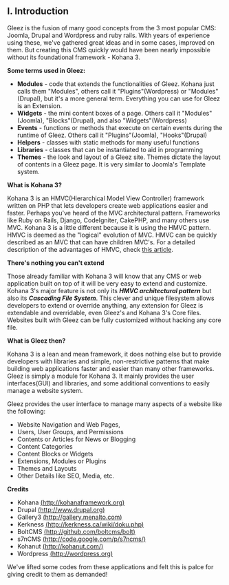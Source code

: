 I. Introduction
---------------

Gleez is the fusion of many good concepts from the 3 most popular CMS: Joomla, Drupal and Wordpress and ruby rails. 
With years of experience using these, we've gathered great ideas and in some cases, improved on them.
But creating this CMS quickly would have been nearly impossible without its foundational framework - Kohana 3.

**Some terms used in Gleez:**

* **Modules** - code that extends the functionalities of Gleez. Kohana just calls them "Modules", others call it "Plugins"(Wordpress) or "Modules"(Drupal), but it's a more general term. Everything you can use for Gleez is an Extension.
* **Widgets** - the mini content boxes of a page. Others call it "Modules"(Joomla), "Blocks"(Drupal), and also "Widgets"(Wordpress)
* **Events** - functions or methods that execute on certain events during the runtime of Gleez. Others call it "Plugins"(Joomla), "Hooks"(Drupal)
* **Helpers** - classes with static methods for many useful functions
* **Libraries** - classes that can be instantiated to aid in programming
* **Themes** - the look and layout of a Gleez site. Themes dictate the layout of contents in a Gleez page. It is very similar to Joomla's Template system.

**What is Kohana 3?**

Kohana 3 is an HMVC(Hierarchical Model View Controller) framework written on PHP that lets developers create web applications easier and faster. Perhaps you've heard of the MVC architectural pattern. 
Frameworks like Ruby on Rails, Django, CodeIgniter, CakePHP, and many others use MVC. Kohana 3 is a little different because it is using the HMVC pattern. 
HMVC is deemed as the "logical" evolution of MVC. HMVC can be quickly described as an MVC that can have children MVC's. For a detailed description of the advantages of HMVC,
check [this article](http://techportal.ibuildings.com/2010/02/22/scaling-web-applications-with-hmvc).

**There's nothing you can't extend**

Those already familiar with Kohana 3 will know that any CMS or web application built on top of it will be very easy to extend and customize. Kohana 3's major feature is not only its ***HMVC architectural pattern*** but also its ***Cascading File System***. 
This clever and unique filesystem allows developers to extend or override anything, any extension for Gleez is extendable and overridable, even Gleez's and Kohana 3's Core files. 
Websites built with Gleez can be fully customized without hacking any core file.

**What is Gleez then?**

Kohana 3 is a lean and mean framework, it does nothing else but to provide developers with libraries and simple, non-restrictive patterns that make building web applications faster and easier than many other frameworks.
Gleez is simply a module for Kohana 3. It mainly provides the user interfaces(GUI) and libraries, and some additional conventions to easily manage a website system. 

Gleez provides the user interface to manage many aspects of a website like the following:

* Website Navigation and Web Pages, 
* Users, User Groups, and Permissions
* Contents or Articles for News or Blogging
* Content Categories
* Content Blocks or Widgets
* Extensions, Modules or Plugins
* Themes and Layouts
* Other Details like SEO, Media, etc.

**Credits**

* Kohana    [(http://kohanaframework.org)](http://kohanaframework.org)
* Drupal    [(http://www.drupal.org)](http://www.drupal.org)
* Gallery3  [(http://gallery.menalto.com)](http://gallery.menalto.com)
* Kerkness  [(http://kerkness.ca/wiki/doku.php)](http://kerkness.ca/wiki/doku.php)
* BoltCMS   [(http://github.com/boltcms/bolt)](http://github.com/boltcms/bolt)
* s7nCMS    [(http://code.google.com/p/s7ncms/)](http://code.google.com/p/s7ncms/)
* Kohanut   [(http://kohanut.com/)](http://kohanut.com/)
* Wordpress [(http://wordpress.org)](http://wordpress.org)

We've lifted some codes from these applications and felt this is palce for giving credit to them as demanded!
